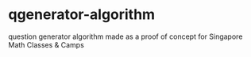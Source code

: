 # qgenerator-algorithm
question generator algorithm made as a proof of concept for Singapore Math Classes & Camps
